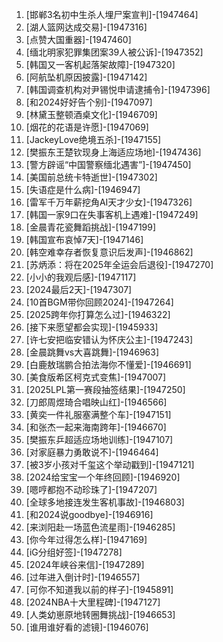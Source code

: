 
1. [邯郸3名初中生杀人埋尸案宣判]-[1947464]
1. [湖人篮网达成交易]-[1947316]
1. [点赞大国重器]-[1947460]
1. [缅北明家犯罪集团案39人被公诉]-[1947352]
1. [韩国又一客机起落架故障]-[1947320]
1. [阿航坠机原因披露]-[1947142]
1. [韩国调查机构对尹锡悦申请逮捕令]-[1947396]
1. [和2024好好告个别]-[1947097]
1. [林黛玉整顿酒桌文化]-[1946709]
1. [烟花的花语是许愿]-[1947069]
1. [JackeyLove绝境五杀]-[1947155]
1. [樊振东王楚钦现身上海适应场地]-[1947436]
1. [警方辟谣“中国警察缅北遇害”]-[1947450]
1. [美国前总统卡特逝世]-[1947302]
1. [失语症是什么病]-[1946947]
1. [雷军千万年薪挖角AI天才少女]-[1947326]
1. [韩国一家9口在失事客机上遇难]-[1947249]
1. [金晨青花瓷舞蹈挑战]-[1947199]
1. [韩国宣布哀悼7天]-[1947146]
1. [韩空难幸存者恢复意识后发声]-[1946862]
1. [苏炳添：将在2025年全运会后退役]-[1947270]
1. [小小的我观后感]-[1947117]
1. [2024最后2天]-[1947307]
1. [10首BGM带你回顾2024]-[1947264]
1. [2025跨年你打算怎么过]-[1946322]
1. [接下来愿望都会实现]-[1945933]
1. [许七安把临安错认为怀庆公主]-[1947243]
1. [金晨跳舞vs大喜跳舞]-[1946963]
1. [白鹿敖瑞鹏合拍法海你不懂爱]-[1946691]
1. [美食版希区柯克式变焦]-[1947007]
1. [2025LPL第一赛段抽签结果]-[1947250]
1. [刀郎周煜琦合唱映山红]-[1946566]
1. [黄奕一件礼服塞满整个车]-[1947151]
1. [和张杰一起来海南跨年]-[1946670]
1. [樊振东乒超适应场地训练]-[1947107]
1. [对家庭暴力勇敢说不]-[1946464]
1. [被3岁小孩对千玺这个举动戳到]-[1947121]
1. [2024给宝宝一个年终回顾]-[1946920]
1. [嗯哼都抱不动珍珠了]-[1947207]
1. [全球多地接连发生客机事故]-[1946803]
1. [和2024说goodbye]-[1946916]
1. [来浏阳赴一场蓝色流星雨]-[1946285]
1. [你今年过得怎么样]-[1947169]
1. [iG分组好签]-[1947278]
1. [2024年峡谷来信]-[1947289]
1. [过年进入倒计时]-[1946557]
1. [可你不知道我以前的样子]-[1945891]
1. [2024NBA十大里程碑]-[1947127]
1. [人类幼崽原地转圈舞挑战]-[1946653]
1. [谁用谁好看的滤镜]-[1946076]